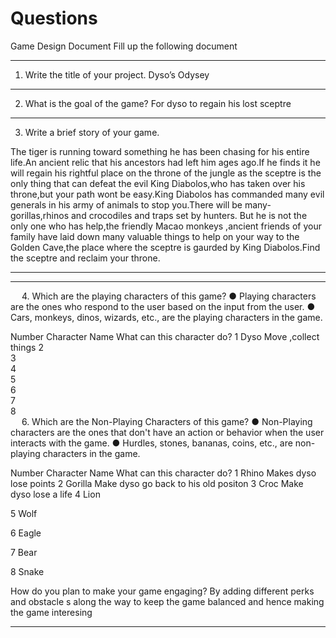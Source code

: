 # Questions
Game Design Document
Fill up the following document 

________________________________________


1.	Write the title of your project.
Dyso’s Odysey
________________________________________


2.	What is the goal of the game? 
For dyso to regain his lost sceptre
________________________________________


3.	Write a brief story of your game.

The tiger is running toward something he has been chasing for his entire life.An ancient relic that his ancestors had left him ages ago.If he finds it he will regain his rightful 
place on the throne of the jungle as the sceptre is the only thing that can defeat the evil King Diabolos,who has taken over his throne,but your path wont be easy.King Diabolos has commanded many evil generals in his army of animals to stop you.There will be many-gorillas,rhinos and crocodiles and traps set by hunters.
But he is not the only one who has help,the friendly Macao monkeys ,ancient friends of your family have laid down many valuable things to help on your way to the Golden Cave,the place where the sceptre is gaurded by King Diabolos.Find the sceptre and reclaim your throne.

________________________________________

________________________________________


 
4.	Which are the playing characters of this game? 
●	Playing characters are the ones who respond to the user based on the input from the user.
●	Cars, monkeys, dinos, wizards, etc., are the playing characters in the game.  

Number	Character Name	What can this character do?
1	Dyso	Move ,collect things
2		
3		
4		
5		
6		
7		
8		
 
6.	Which are the Non-Playing Characters of this game?
●	Non-Playing characters are the ones that don't have an action or behavior when the user interacts with the game.
●	Hurdles, stones, bananas, coins, etc., are non-playing characters in the game.   

Number	Character Name	What can this character do?
1	Rhino
	Makes dyso lose points
2	Gorilla
	Make dyso go back to his old positon
3	Croc
	Make dyso lose a life
4	Lion
	
5	Wolf
	
6	Eagle
	
7	Bear
	
8	Snake	

How do you plan to make your game engaging? 
By adding different perks and obstacle s along the way to keep the game balanced and hence making the game interesing
________________________________________________________________________________________________________________________________________________________________


